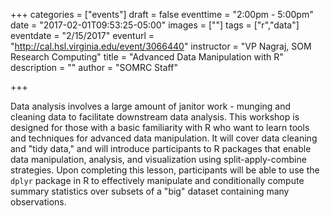 +++
categories = ["events"]
draft = false
eventtime = "2:00pm - 5:00pm"
date = "2017-02-01T09:53:25-05:00"
images = [""]
tags = ["r","data"]
eventdate = "2/15/2017"
eventurl = "http://cal.hsl.virginia.edu/event/3066440"
instructor = "VP Nagraj, SOM Research Computing"
title = "Advanced Data Manipulation with R"
description = ""
author = "SOMRC Staff"

+++

Data analysis involves a large amount of janitor work - munging and cleaning data to facilitate downstream data analysis. This workshop is designed for those with a basic familiarity with R who want to learn tools and techniques for advanced data manipulation. It will cover data cleaning and "tidy data," and will introduce participants to R packages that enable data manipulation, analysis, and visualization using split-apply-combine strategies. Upon completing this lesson, participants will be able to use the `dplyr` package in R to effectively manipulate and conditionally compute summary statistics over subsets of a "big" dataset containing many observations.
